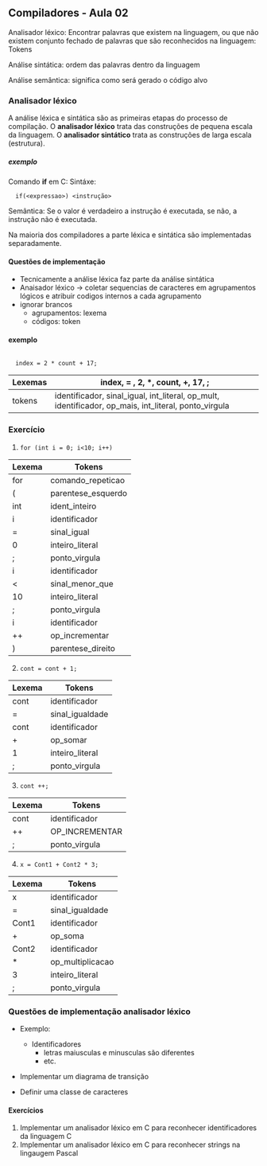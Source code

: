 ## Compiladores - Aula 02

Analisador léxico:
  Encontrar palavras que existem na linguagem, ou que não existem
  conjunto fechado de palavras que são reconhecidos na linguagem: Tokens

Análise sintática: ordem das palavras dentro da linguagem

Análise semântica: significa como será gerado o código alvo

### Analisador léxico

  A análise léxica e sintática são as primeiras etapas do processo de compilação.
  O <b>analisador léxico</b> trata das construções de pequena escala da linguagem.
  O <b>analisador sintático</b> trata as construções de larga escala (estrutura).

##### exemplo

Comando <b>if</b> em C:
Sintáxe:
```
  if(<expressao>) <instrução>
```
Semântica: Se o valor é verdadeiro a instrução é executada, se não, a instrução não é executada.

Na maioria dos compiladores a parte léxica e sintática são implementadas separadamente.


#### Questões de implementação
  - Tecnicamente a análise léxica faz parte da análise sintática
  - Anaisador léxico -> coletar sequencias de caracteres em agrupamentos lógicos e atribuir codigos internos a cada agrupamento
  - ignorar brancos
    - agrupamentos: lexema
    - códigos: token

  #### exemplo
<code>
  index = 2 * count + 17;
</code>

|Lexemas|index, = , 2, *, count, +, 17, ;|
|-------|-------|
|tokens|identificador, sinal_igual, int_literal, op_mult, identificador, op_mais, int_literal, ponto_virgula|

### Exercício

1) `for (int i = 0; i<10; i++)`

|Lexema|Tokens|
|------|------|
|for   |comando_repeticao|
|(     |parentese_esquerdo|
| int |ident_inteiro|
| i |identificador|
| = |sinal_igual|
| 0 |inteiro_literal|
|; |ponto_virgula|
|i|identificador|
|<|sinal_menor_que|
|10|inteiro_literal|
|;|ponto_virgula|
|i|identificador|
|++|op_incrementar|
|)|parentese_direito|


2) `cont = cont + 1;`

|Lexema|Tokens|
|------|------|
|cont| identificador|
| = | sinal_igualdade|
| cont | identificador|
| + | op_somar|
| 1 | inteiro_literal|
|;|ponto_virgula|

3) `cont ++;`

|Lexema|Tokens|
|------|------|
|cont | identificador|
|++| OP_INCREMENTAR|
|;|ponto_virgula|

4) `x = Cont1 + Cont2 * 3;`

|Lexema|Tokens|
|------|------|
| x | identificador |
| = | sinal_igualdade |
| Cont1 | identificador |
| + | op_soma |
| Cont2 | identificador |
| * | op_multiplicacao| 
| 3 | inteiro_literal|
|;|ponto_virgula|


### Questões de implementação analisador léxico
* Exemplo:
  - Identificadores
      - letras maiusculas e minusculas são diferentes
      - etc.

* Implementar um diagrama de transição
* Definir uma classe de caracteres


#### Exercícios 
1) Implementar um analisador léxico em C para reconhecer identificadores da linguagem C
2) Implementar um analisador léxico em C para reconhecer strings na lingaugem Pascal

